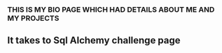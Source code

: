### THIS IS MY BIO PAGE WHICH HAD DETAILS ABOUT ME AND MY PROJECTS 
## It takes to Sql Alchemy challenge page
